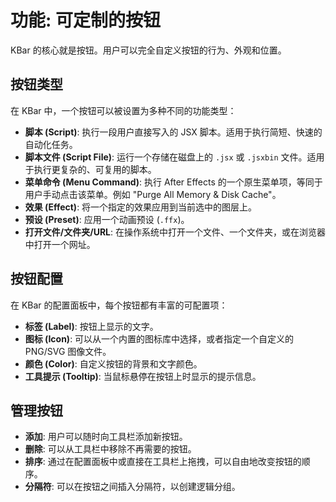 # 功能: 可定制的按钮

KBar 的核心就是按钮。用户可以完全自定义按钮的行为、外观和位置。

## 按钮类型

在 KBar 中，一个按钮可以被设置为多种不同的功能类型：

*   **脚本 (Script)**: 执行一段用户直接写入的 JSX 脚本。适用于执行简短、快速的自动化任务。
*   **脚本文件 (Script File)**: 运行一个存储在磁盘上的 `.jsx` 或 `.jsxbin` 文件。适用于执行更复杂的、可复用的脚本。
*   **菜单命令 (Menu Command)**: 执行 After Effects 的一个原生菜单项，等同于用户手动点击该菜单。例如 "Purge All Memory & Disk Cache"。
*   **效果 (Effect)**: 将一个指定的效果应用到当前选中的图层上。
*   **预设 (Preset)**: 应用一个动画预设 (`.ffx`)。
*   **打开文件/文件夹/URL**: 在操作系统中打开一个文件、一个文件夹，或在浏览器中打开一个网址。

## 按钮配置

在 KBar 的配置面板中，每个按钮都有丰富的可配置项：

*   **标签 (Label)**: 按钮上显示的文字。
*   **图标 (Icon)**: 可以从一个内置的图标库中选择，或者指定一个自定义的 PNG/SVG 图像文件。
*   **颜色 (Color)**: 自定义按钮的背景和文字颜色。
*   **工具提示 (Tooltip)**: 当鼠标悬停在按钮上时显示的提示信息。

## 管理按钮

*   **添加**: 用户可以随时向工具栏添加新按钮。
*   **删除**: 可以从工具栏中移除不再需要的按钮。
*   **排序**: 通过在配置面板中或直接在工具栏上拖拽，可以自由地改变按钮的顺序。
*   **分隔符**: 可以在按钮之间插入分隔符，以创建逻辑分组。
